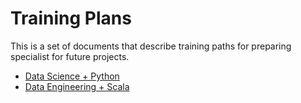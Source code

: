 # Training Plans

This is a set of documents that describe training paths for preparing specialist for future projects.

* [Data Science + Python](ds-python.md)
* [Data Engineering + Scala](de-scala.md)
